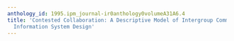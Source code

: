 ```yaml
---
anthology_id: 1995.ipm_journal-ir0anthology0volumeA31A6.4
title: 'Contested Collaboration: A Descriptive Model of Intergroup Communication in
  Information System Design'
---
```

